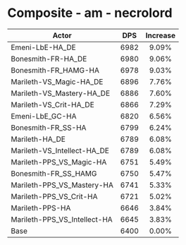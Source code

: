 # Composite - am - necrolord
| Actor | DPS | Increase |
|---|:---:|:---:|
|Emeni-LbE-HA_DE|6982|9.09%|
|Bonesmith-FR-HA_DE|6980|9.06%|
|Bonesmith-FR_HAMG-HA|6978|9.03%|
|Marileth-VS_Magic-HA_DE|6896|7.76%|
|Marileth-VS_Mastery-HA_DE|6886|7.60%|
|Marileth-VS_Crit-HA_DE|6866|7.29%|
|Emeni-LbE_GC-HA|6820|6.56%|
|Bonesmith-FR_SS-HA|6799|6.24%|
|Marileth-HA_DE|6789|6.08%|
|Marileth-VS_Intellect-HA_DE|6789|6.08%|
|Marileth-PPS_VS_Magic-HA|6751|5.49%|
|Bonesmith-FR_SS_HAMG|6750|5.47%|
|Marileth-PPS_VS_Mastery-HA|6741|5.33%|
|Marileth-PPS_VS_Crit-HA|6721|5.02%|
|Marileth-PPS-HA|6646|3.84%|
|Marileth-PPS_VS_Intellect-HA|6645|3.83%|
|Base|6400|0.00%|
